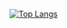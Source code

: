 [![Top Langs](https://github-readme-stats.vercel.app/api/top-langs/?username=max-konin&layout=compact&theme=radical&count_private=true)](https://github.com/anuraghazra/github-readme-stats)

<!--
**max-konin/max-konin** is a ✨ _special_ ✨ repository because its `README.md` (this file) appears on your GitHub profile.

Here are some ideas to get you started:

- 🔭 I’m currently working on ...
- 🌱 I’m currently learning ...
- 👯 I’m looking to collaborate on ...
- 🤔 I’m looking for help with ...
- 💬 Ask me about ...
- 📫 How to reach me: ...
- 😄 Pronouns: ...
- ⚡ Fun fact: ...
-->
